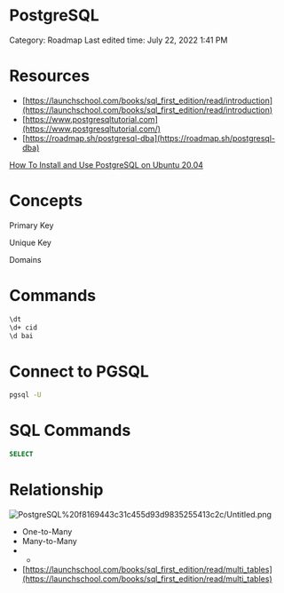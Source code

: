 # PostgreSQL

Category: Roadmap
Last edited time: July 22, 2022 1:41 PM

# Resources

- [https://launchschool.com/books/sql_first_edition/read/introduction](https://launchschool.com/books/sql_first_edition/read/introduction)
- [https://www.postgresqltutorial.com](https://www.postgresqltutorial.com/)
- [https://roadmap.sh/postgresql-dba](https://roadmap.sh/postgresql-dba)

[How To Install and Use PostgreSQL on Ubuntu 20.04](How%20To%20Install%20and%20Use%20PostgreSQL%20on%20Ubuntu%2020%2004%209601fd852851406d99effb53ed0360e0.md)

# Concepts

Primary Key

Unique Key

Domains

# Commands

```bash
\dt
\d+ cid
\d bai
```

# Connect to PGSQL

```bash
pgsql -U

```

# SQL Commands

```sql
SELECT 
```

# Relationship

![PostgreSQL%20f8169443c31c455d93d9835255413c2c/Untitled.png](Untitled.png)

- One-to-Many
- Many-to-Many
- -
- [https://launchschool.com/books/sql_first_edition/read/multi_tables](https://launchschool.com/books/sql_first_edition/read/multi_tables)